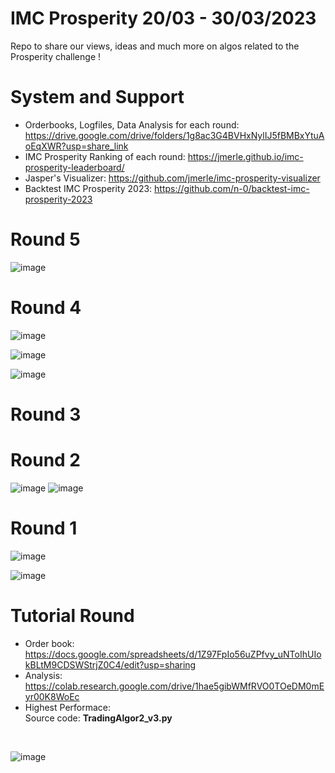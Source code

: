 # IMC Prosperity 20/03 - 30/03/2023

Repo to share our views, ideas and much more on algos related to the Prosperity challenge ! 
# System and Support
- Orderbooks, Logfiles, Data Analysis for each round: https://drive.google.com/drive/folders/1g8ac3G4BVHxNylIJ5fBMBxYtuAoEqXWR?usp=share_link
- IMC Prosperity Ranking of each round: https://jmerle.github.io/imc-prosperity-leaderboard/
- Jasper's Visualizer: https://github.com/jmerle/imc-prosperity-visualizer
- Backtest IMC Prosperity 2023: https://github.com/n-0/backtest-imc-prosperity-2023

# Round 5
![image](https://user-images.githubusercontent.com/90888090/229482463-7bb83084-bf53-4de3-81c6-6a5dda9cf7c0.png)

# Round 4
![image](https://user-images.githubusercontent.com/90888090/228443443-84781e6d-29d7-4aee-aab3-1904256ffd35.png)

![image](https://user-images.githubusercontent.com/90888090/228443508-3b478be4-8705-4934-b8d7-e49cee51de16.png)

![image](https://user-images.githubusercontent.com/90888090/228443719-66071c39-49e2-493f-8de6-f8ea57274023.png)

# Round 3

# Round 2
![image](https://user-images.githubusercontent.com/90888090/227699502-56926697-a5a8-462e-a3d3-e7dcfc224d0d.png)
![image](https://user-images.githubusercontent.com/90888090/227699515-38bf971f-465b-4b10-95f7-9bc3a11c5338.png)

# Round 1
![image](https://user-images.githubusercontent.com/90888090/227699349-0d67b1ff-078c-4081-a1e3-e320fdbef055.png)

![image](https://user-images.githubusercontent.com/90888090/227699324-f01e7bed-03d9-444a-a03d-b4b301c1380a.png)

# Tutorial Round
- Order book: https://docs.google.com/spreadsheets/d/1Z97FpIo56uZPfvy_uNToIhUIokBLtM9CDSWStrjZ0C4/edit?usp=sharing
- Analysis: https://colab.research.google.com/drive/1hae5gibWMfRVO0TOeDM0mEyr00K8WoEc
- Highest Performace:
<br> Source code: <strong>TradingAlgor2_v3.py</strong>
<br>

![image](https://user-images.githubusercontent.com/90888090/226259028-8f650802-c4a1-4711-a24d-3324c1a1fa29.png)







